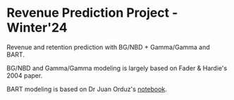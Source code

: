 # Revenue Prediction Project - Winter'24

Revenue and retention prediction with BG/NBD + Gamma/Gamma and BART.

BG/NBD and Gamma/Gamma modeling is largely based on Fader & Hardie's 2004 paper.

BART modeling is based on Dr Juan Orduz's [notebook](https://juanitorduz.github.io/revenue_retention/).
